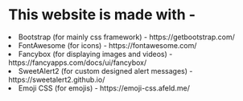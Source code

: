 # This website is made with -


<li>Bootstrap (for mainly css framework) - https://getbootstrap.com/
<li>FontAwesome (for icons) - https://fontawesome.com/
<li>Fancybox (for displaying images and videos) - https://fancyapps.com/docs/ui/fancybox/
<li>SweetAlert2 (for custom designed alert messages) - https://sweetalert2.github.io/
<li>Emoji CSS (for emojis) - https://emoji-css.afeld.me/
